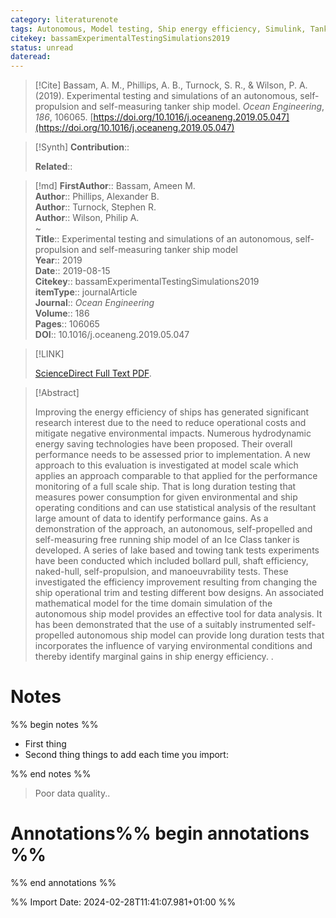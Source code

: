 ```yaml
---
category: literaturenote
tags: Autonomous, Model testing, Ship energy efficiency, Simulink, Tanker ship
citekey: bassamExperimentalTestingSimulations2019
status: unread
dateread:
---
```


> [!Cite]
> Bassam, A. M., Phillips, A. B., Turnock, S. R., & Wilson, P. A. (2019). Experimental testing and simulations of an autonomous, self-propulsion and self-measuring tanker ship model. _Ocean Engineering_, _186_, 106065. [https://doi.org/10.1016/j.oceaneng.2019.05.047](https://doi.org/10.1016/j.oceaneng.2019.05.047)

>[!Synth]
>**Contribution**:: 
>
>**Related**:: 
>

>[!md]
> **FirstAuthor**:: Bassam, Ameen M.  
> **Author**:: Phillips, Alexander B.  
> **Author**:: Turnock, Stephen R.  
> **Author**:: Wilson, Philip A.  
~    
> **Title**:: Experimental testing and simulations of an autonomous, self-propulsion and self-measuring tanker ship model  
> **Year**:: 2019  
> **Date**:: 2019-08-15  
> **Citekey**:: bassamExperimentalTestingSimulations2019  
> **itemType**:: journalArticle  
> **Journal**:: *Ocean Engineering*  
> **Volume**:: 186   
> **Pages**:: 106065  
> **DOI**:: 10.1016/j.oceaneng.2019.05.047    

> [!LINK] 
>
>  [ScienceDirect Full Text PDF](file://C:/Zotero/storage/XENDPHDB/Bassam%20et%20al.%20-%202019%20-%20Experimental%20testing%20and%20simulations%20of%20an%20autonom.pdf).

> [!Abstract]
>
> Improving the energy efficiency of ships has generated significant research interest due to the need to reduce operational costs and mitigate negative environmental impacts. Numerous hydrodynamic energy saving technologies have been proposed. Their overall performance needs to be assessed prior to implementation. A new approach to this evaluation is investigated at model scale which applies an approach comparable to that applied for the performance monitoring of a full scale ship. That is long duration testing that measures power consumption for given environmental and ship operating conditions and can use statistical analysis of the resultant large amount of data to identify performance gains. As a demonstration of the approach, an autonomous, self-propelled and self-measuring free running ship model of an Ice Class tanker is developed. A series of lake based and towing tank tests experiments have been conducted which included bollard pull, shaft efficiency, naked-hull, self-propulsion, and manoeuvrability tests. These investigated the efficiency improvement resulting from changing the ship operational trim and testing different bow designs. An associated mathematical model for the time domain simulation of the autonomous ship model provides an effective tool for data analysis. It has been demonstrated that the use of a suitably instrumented self-propelled autonomous ship model can provide long duration tests that incorporates the influence of varying environmental conditions and thereby identify marginal gains in ship energy efficiency.
>.
> 
# Notes
%% begin notes %%
- First thing
- Second thing
things to add each time you import:

%% end notes %%

>
>Poor data quality..



# Annotations%% begin annotations %%


%% end annotations %%

%% Import Date: 2024-02-28T11:41:07.981+01:00 %%
